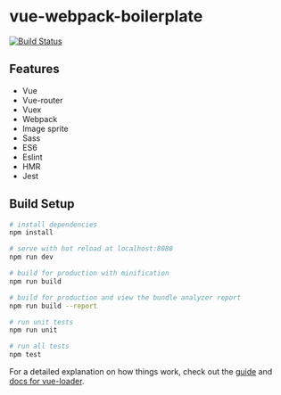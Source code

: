 # vue-webpack-boilerplate

[![Build Status][travis-image]][travis-url]

## Features
* Vue
* Vue-router
* Vuex
* Webpack
* Image sprite
* Sass
* ES6
* Eslint
* HMR
* Jest

## Build Setup

``` bash
# install dependencies
npm install

# serve with hot reload at localhost:8080
npm run dev

# build for production with minification
npm run build

# build for production and view the bundle analyzer report
npm run build --report

# run unit tests
npm run unit

# run all tests
npm test
```

For a detailed explanation on how things work, check out the [guide](http://vuejs-templates.github.io/webpack/) and [docs for vue-loader](http://vuejs.github.io/vue-loader).

[travis-image]: https://travis-ci.org/gtopia/vue-webpack-boilerplate.svg?branch=master&style=flat-square
[travis-url]: https://travis-ci.org/gtopia/vue-webpack-boilerplate
